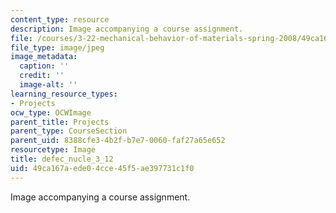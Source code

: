 ```yaml
---
content_type: resource
description: Image accompanying a course assignment.
file: /courses/3-22-mechanical-behavior-of-materials-spring-2008/49ca167aede04cce45f5ae397731c1f0_defec_nucle_3_12.jpg
file_type: image/jpeg
image_metadata:
  caption: ''
  credit: ''
  image-alt: ''
learning_resource_types:
- Projects
ocw_type: OCWImage
parent_title: Projects
parent_type: CourseSection
parent_uid: 8388cfe3-4b2f-b7e7-0060-faf27a65e652
resourcetype: Image
title: defec_nucle_3_12
uid: 49ca167a-ede0-4cce-45f5-ae397731c1f0
---
```

Image accompanying a course assignment.

